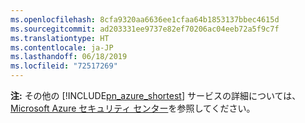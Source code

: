 ```yaml
---
ms.openlocfilehash: 8cfa9320aa6636ee1cfaa64b1853137bbec4615d
ms.sourcegitcommit: ad203331ee9737e82ef70206ac04eeb72a5f9c7f
ms.translationtype: HT
ms.contentlocale: ja-JP
ms.lasthandoff: 06/18/2019
ms.locfileid: "72517269"
---
```

**注:** その他の [!INCLUDE[pn_azure_shortest](pn-azure-shortest.md)] サービスの詳細については、[Microsoft Azure セキュリティ センター](https://azure.microsoft.com/support/trust-center/)を参照してください。